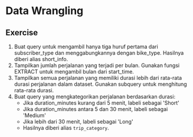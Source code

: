 # Data Wrangling

## Exercise
1. Buat query untuk mengambil hanya tiga huruf pertama dari subscriber_type dan menggabungkannya dengan bike_type. Hasilnya diberi alias short_info.
2. Tampilkan jumlah perjalanan yang terjadi per bulan. Gunakan fungsi EXTRACT untuk mengambil bulan dari start_time.
3. Tampilkan semua perjalanan yang memiliki durasi lebih dari rata-rata durasi perjalanan dalam dataset. Gunakan subquery untuk menghitung rata-rata durasi.
4. Buat query yang mengkategorikan perjalanan berdasarkan durasi:
    - Jika duration_minutes kurang dari 5 menit, labeli sebagai 'Short'
    - Jika duration_minutes antara 5 dan 30 menit, labeli sebagai 'Medium'
    - Jika lebih dari 30 menit, labeli sebagai 'Long'
    - Hasilnya diberi alias `trip_category`.
